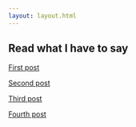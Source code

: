 ```yaml
---
layout: layout.html
---
```


<h2>Read what I have to say</h2>

<a href="/posts/first-post/">First post</a>

<a href="{{ ../site.url}}/posts/second-post/">Second post</a>

<a href="{{ ../site.url}}/posts/third-post/">Third post</a>

<a href="{{ ../site.url}}/posts/fourth-post/">Fourth post</a>
